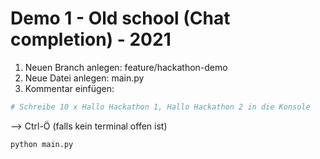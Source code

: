 # Demo 1 - Old school (Chat completion) - 2021

1. Neuen Branch anlegen: feature/hackathon-demo
2. Neue Datei anlegen: main.py
3. Kommentar einfügen:
```Python
# Schreibe 10 x Hallo Hackathon 1, Hallo Hackathon 2 in die Konsole
```

--> Ctrl-Ö (falls kein terminal offen ist)

```bash
python main.py
```
